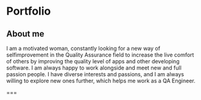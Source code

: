 # Portfolio

## About me

I am a motivated woman, constantly looking for a new way of selfimprovement in the Quality Assurance field to increase the live
comfort of others by improving the quality level of apps and other
developing software. I am always happy to work alongside and
meet new and full passion people. I have diverse interests and
passions, and I am always willing to explore new ones further, which
helps me work as a QA Engineer.

===


